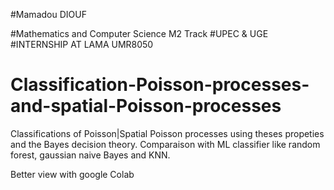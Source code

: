 #Mamadou DIOUF

#Mathematics and Computer Science M2 Track
#UPEC & UGE
#INTERNSHIP AT LAMA UMR8050


# Classification-Poisson-processes-and-spatial-Poisson-processes
Classifications of Poisson|Spatial Poisson processes using theses propeties and the Bayes decision theory. Comparaison with ML classifier like random forest, gaussian naive Bayes and KNN.

Better view with google Colab

